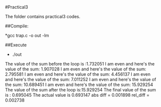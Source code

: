 #Practical3

The folder contains practical3 codes.

##Compile:

*gcc trap.c -o out -lm 

##Execute 

* ./out

The value of the sum before the loop is :1.732051
I am even and here's the value of the sum: 1.907028
I am even and here's the value of the sum: 2.795581
I am even and here's the value of the sum: 4.456137
I am even and here's the value of the sum: 7.011252
I am even and here's the value of the sum: 10.689451
I am even and here's the value of the sum: 15.929254
The value of the sum after the loop is:15.929254
The final value of the sum is : 0.695045
The actual value is 0.693147
abs diff = 0.001898
rel_diff = 0.002738

